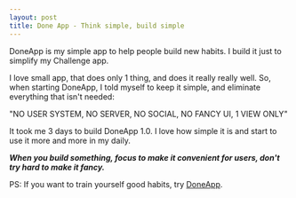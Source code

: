 ```yaml
---
layout: post
title: Done App - Think simple, build simple
---
```

DoneApp is my simple app to help people build new habits. I build it just to simplify my Challenge app.

  
I love small app, that does only 1 thing, and does it really really well. So, when starting DoneApp, I told myself to keep it simple, and eliminate everything that isn't needed:

  
"NO USER SYSTEM, NO SERVER, NO SOCIAL, NO FANCY UI, 1 VIEW ONLY"

  
It took me 3 days to build DoneApp 1.0\. I love how simple it is and start to use it more and more in my daily.

  
_**When you build something, focus to make it convenient for users, don't try hard to make it fancy.**_

  
PS: If you want to train yourself good habits, try [DoneApp][0]. 

[0]: https://itunes.apple.com/us/app/doneapp/id654745890?ls=1&mt=8